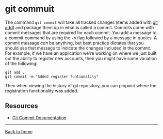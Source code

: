 # git commuit
The command `git commit` will take all tracked changes (items added with [git add](./Add.m)) and package them up in what is called a commit. Commits come with commit messages that are required for each commit. You add a message to a commit command by using the `-m` flag followed by a message in quotes. A commit message _can_ be anything, but best practice dictates that you should use that message to indicate the changes included in the commit. For example, if we have an application we're working on where we just built out the ability to register new accounts, then you might have some variation of the following:
```
git add .
git commit -m "Added register funtionality"
```
Then when viewing the history of git repository, you can pinpoint where the registration functionality was added.
## Resources
- [Git Commit Documentation](https://https://git-scm.com/docs/git-commit)
---
[Back to home](../README.md)